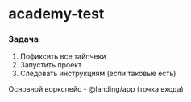 # academy-test

### Задача

1. Пофиксить все тайпчеки
2. Запустить проект
3. Следовать инструкциям (если таковые есть)

Основной воркспейс - @landing/app (точка входа)

